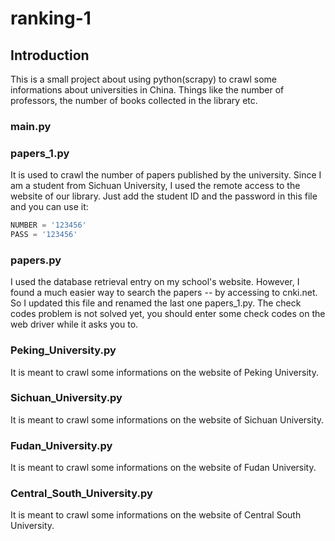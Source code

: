 # ranking-1

## Introduction

This is a small project about using python(scrapy) to crawl some informations about universities in China. Things like the number of professors, the number of books collected in the library etc. 

### main.py

### papers_1.py

It is used to crawl the number of papers published by the university. Since I am a student from Sichuan University, I used the remote access to the website of our library. Just add the student ID and the password in this file and you can use it: 

```python
NUMBER = '123456'
PASS = '123456'
```

### papers.py

I used the database retrieval entry on my school's website. However, I found a much easier way to search the papers -- by accessing to cnki.net. So I updated this file and renamed the last one papers_1.py. The check codes problem is not solved yet, you should enter some check codes on the web driver while it asks you to. 

### Peking_University.py

It is meant to crawl some informations on the website of Peking University. 

### Sichuan_University.py

It is meant to crawl some informations on the website of Sichuan University. 

### Fudan_University.py

It is meant to crawl some informations on the website of Fudan University. 

### Central_South_University.py

It is meant to crawl some informations on the website of Central South University. 
